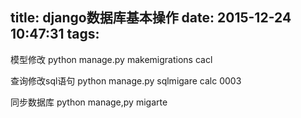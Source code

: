 title: django数据库基本操作
date: 2015-12-24 10:47:31
tags:
---

模型修改
python manage.py makemigrations cacl

查询修改sql语句
python manage.py sqlmigare calc 0003

同步数据库
python manage,py migarte
